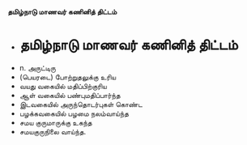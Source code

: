 **தமிழ்நாடு மாணவர் கணினித் திட்டம்**
- # தமிழ்நாடு மாணவர் கணினித் திட்டம்
- n. அருட்டிரு
- (பெயரடை) போற்றுதலுக்கு உரிய
- வயது வகையில் மதிப்பிற்குரிய
- ஆள் வகையில் பண்புமதிப்பார்ந்த
- இடவகையில் அருந்தொடர்புகள் கொண்ட
- பழக்கவகையில் பழமை நலம்வாய்ந்த
- சமய குருமாருக்கு உகந்த
- சமயகுருநிலை வாய்ந்த.

